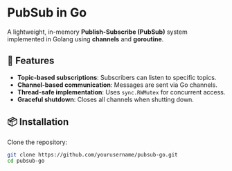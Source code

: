 # PubSub in Go

A lightweight, in-memory **Publish-Subscribe (PubSub)** system implemented in
Golang using **channels** and **goroutine**.

## 🚀 Features

- **Topic-based subscriptions**: Subscribers can listen to specific topics.
- **Channel-based communication**: Messages are sent via Go channels.
- **Thread-safe implementation**: Uses `sync.RWMutex` for concurrent access.
- **Graceful shutdown**: Closes all channels when shutting down.

## 📦 Installation

Clone the repository:

```sh
git clone https://github.com/yourusername/pubsub-go.git
cd pubsub-go
```
